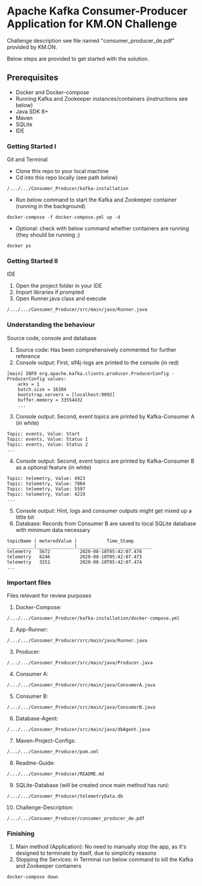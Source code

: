 # Apache Kafka Consumer-Producer Application for KM.ON Challenge

Challenge description see file named "consumer_producer_de.pdf" provided by KM.ON.

Below steps are provided to get started with the solution. 

## Prerequisites

- Docker and Docker-compose
- Running Kafka and Zookeeper instances/containers (instructions see below)
- Java SDK 8+
- Maven
- SQLite
- IDE

### Getting Started I

Git and Terminal


- Clone this repo to your local machine
- Cd into this repo locally (see path below)
```
/.../.../Consumer_Producer/kafka-installation
```
- Run below command to start the Kafka and Zookeeper container (running in the background)
```
docker-compose -f docker-compose.yml up -d
```
- Optional: check with below command whether containers are running (they should be running ;) 
```
docker ps
```

### Getting Started II

IDE

1. Open the project folder in your IDE
2. Import libraries if prompted
3. Open Runner.java class and execute 
```
/.../.../Consumer_Producer/src/main/java/Runner.java
```


### Understanding the behaviour

Source code, console and database

1. Source code: Has been comprehensively commented for further reference
2. Console output: First, slf4j-logs are printed to the console (in red)
```
[main] INFO org.apache.kafka.clients.producer.ProducerConfig - ProducerConfig values: 
	acks = 1
	batch.size = 16384
	bootstrap.servers = [localhost:9092]
	buffer.memory = 33554432
	...
```
3. Console output: Second, event topics are printed by Kafka-Consumer A (in white)

```
Topic: events, Value: Start
Topic: events, Value: Status 1
Topic: events, Value: Status 2
...
```
4. Console output: Second, event topics are printed by Kafka-Consumer B as a optional feature (in white)
```
Topic: telemetry, Value: 4923
Topic: telemetry, Value: 7884
Topic: telemetry, Value: 5597
Topic: telemetry, Value: 4219
...
```
5. Console output: Hint, logs and consumer outputs might get mixed up a little bit
6. Database: Records from Consumer B are saved to local SQLite database with minimum data necessary
```
topicName | meteredValue |           Time_Stamp
__________|______________|____________________________
telemetry	5672	       2020-08-18T05:42:07.470
telemetry	6246	       2020-08-18T05:42:07.473
telemetry	3251	       2020-08-18T05:42:07.474 
...
```

### Important files

Files relevant for review purposes

1. Docker-Compose: 
```
/.../.../Consumer_Producer/kafka-installation/docker-compose.yml
```
2. App-Runner: 
```
/.../.../Consumer_Producer/src/main/java/Runner.java
```
3. Producer: 
```
/.../.../Consumer_Producer/src/main/java/Producer.java
```
4. Consumer A: 
```
/.../.../Consumer_Producer/src/main/java/ConsumerA.java
```
5. Consumer B:
 ```
 /.../.../Consumer_Producer/src/main/java/ConsumerB.java
 ```
6. Database-Agent: 
```
/.../.../Consumer_Producer/src/main/java/dbAgent.java
```
7. Maven-Project-Configs: 
```
/.../.../Consumer_Producer/pom.xml
``` 
8. Readme-Guide: 
```
/.../.../Consumer_Producer/README.md
```
9. SQLite-Database (will be created once main method has run): 
```
/.../.../Consumer_Producer/telemetryData.db 
```
10. Challenge-Description: 
```
/.../.../Consumer_Producer/consumer_producer_de.pdf
```

### Finishing

1. Main method (Application): No need to manually stop the app, as it's designed to terminate by itself, due to simplicity reasons
2. Stopping the Services: in Terminal run below command to kill the Kafka and Zookeeper containers
```
docker-compose down
```
